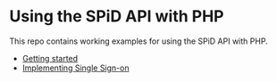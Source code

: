 # Using the SPiD API with PHP

This repo contains working examples for using the SPiD API with PHP.

- [Getting started](getting-started)
- [Implementing Single Sign-on](sso)
